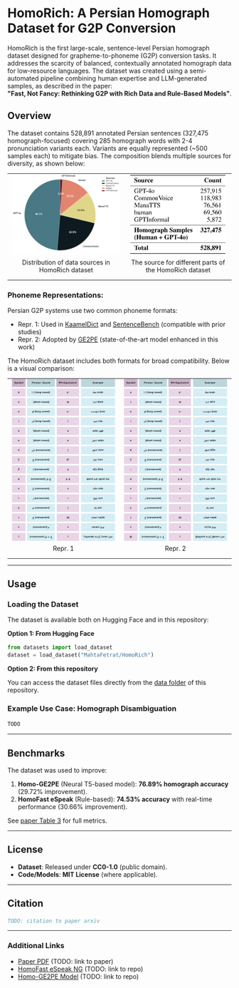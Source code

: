 # HomoRich: A Persian Homograph Dataset for G2P Conversion  

HomoRich is the first large-scale, sentence-level Persian homograph dataset designed for grapheme-to-phoneme (G2P) conversion tasks. It addresses the scarcity of balanced, contextually annotated homograph data for low-resource languages. The dataset was created using a semi-automated pipeline combining human expertise and LLM-generated samples, as described in the paper:  
**"Fast, Not Fancy: Rethinking G2P with Rich Data and Rule-Based Models"**.  

## Overview 
The dataset contains 528,891 annotated Persian sentences (327,475 homograph-focused) covering 285 homograph words with 2-4 pronunciation variants each. Variants are equally represented (~500 samples each) to mitigate bias. The composition blends multiple sources for diversity, as shown below:

<div align="center">
  
<table style="border: none; border-collapse: collapse; margin: 0 auto;">
  <tr style="border: none;">
    <td style="border: none; padding: 0 10px; text-align: center;">
      <img src="./assets/composition-figure.png" width="400"/>
      <p style="margin-top: 5px;">Distribution of data sources in HomoRich dataset</p>
    </td>
    <td style="border: none; padding: 0 10px; text-align: center;">
      <img src="./assets/composition-table.png" width="362"/>
      <p style="margin-top: 5px;">The source for different parts of the HomoRich dataset</p>
    </td>
  </tr>
</table>

</div>


### Phoneme Representations:
Persian G2P systems use two common phoneme formats:

- Repr. 1: Used in [KaamelDict](https://huggingface.co/datasets/MahtaFetrat/KaamelDict) and [SentenceBench](https://huggingface.co/datasets/MahtaFetrat/SentenceBench) (compatible with prior studies)
- Repr. 2: Adopted by [GE2PE](https://github.com/Sharif-SLPL/GE2PE) (state-of-the-art model enhanced in this work)

The HomoRich dataset includes both formats for broad compatibility. Below is a visual comparison:

<div align="center">

<table style="border: none; border-collapse: collapse; margin: 0 auto; width: auto;">
  <tr style="border: none;">
    <td style="border: none; padding: 0 10px; text-align: center;">
      <img src="./assets/our-repr.png" width="400"/>
      <p style="margin-top: 5px;">Repr. 1</p>
    </td>
    <td style="border: none; padding: 0 10px; text-align: center;">
      <img src="./assets/ge2pe-repr.png" width="400"/>
      <p style="margin-top: 5px;">Repr. 2</p>
    </td>
  </tr>
</table>

</div>

---

## Usage  
### Loading the Dataset  
The dataset is available both on Hugging Face and in this repository:

**Option 1: From Hugging Face**  
```python
from datasets import load_dataset  
dataset = load_dataset("MahtaFetrat/HomoRich")  
```

**Option 2: From this repository**  

You can access the dataset files directly from the [data folder](./data) of this repository.

### Example Use Case: Homograph Disambiguation  
```python  
TODO  
```
---

## Benchmarks  
The dataset was used to improve:  
1. **Homo-GE2PE** (Neural T5-based model): **76.89% homograph accuracy** (29.72% improvement).  
2. **HomoFast eSpeak** (Rule-based): **74.53% accuracy** with real-time performance (30.66% improvement).  

See [paper Table 3](#) for full metrics.  

---

## License  
- **Dataset**: Released under **CC0-1.0** (public domain).  
- **Code/Models**: **MIT License** (where applicable).  

---

## Citation  
```bibtex  
TODO: citation to paper arxiv
```

---

### Additional Links  
- [Paper PDF](#) (TODO: link to paper)  
- [HomoFast eSpeak NG](#) (TODO: link to repo)  
- [Homo-GE2PE Model](#) (TODO: link to repo)  
